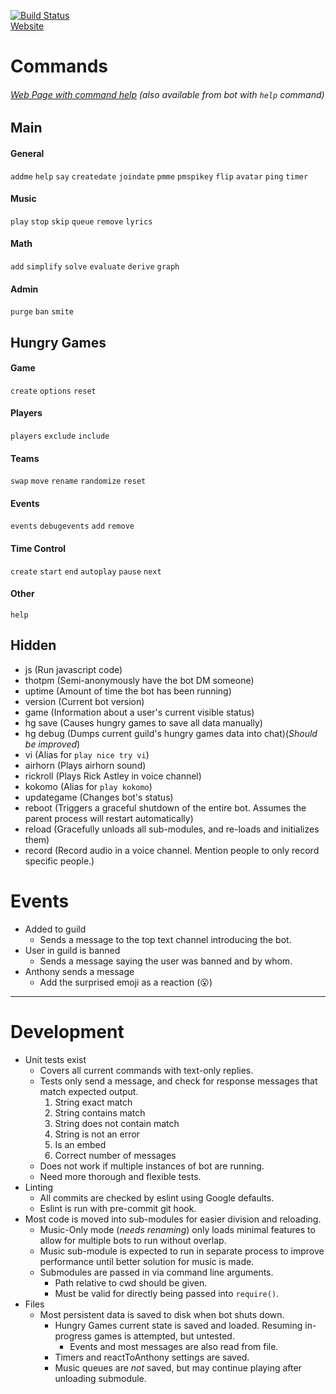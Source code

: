 [![Build Status](https://travis-ci.org/CampbellCrowley/SpikeyBot-Discord.svg?branch=master)](https://travis-ci.com/CampbellCrowley/SpikeyBot-Discord)  
[Website](https://www.campbellcrowley.com/spikeybot/)

# Commands
###### [Web Page with command help](https://www.campbellcrowley.com/spikeybot/) (also available from bot with `help` command)
## Main
#### General
`addme` `help` `say` `createdate` `joindate` `pmme` `pmspikey` `flip` `avatar` `ping` `timer`
#### Music
`play` `stop` `skip` `queue` `remove` `lyrics`
#### Math
`add` `simplify` `solve` `evaluate` `derive` `graph`
#### Admin
`purge` `ban` `smite`

## Hungry Games
#### Game
`create` `options` `reset`
#### Players
`players` `exclude` `include`
#### Teams
`swap` `move` `rename` `randomize` `reset`
#### Events
`events` `debugevents` `add` `remove`
#### Time Control
`create` `start` `end` `autoplay` `pause` `next`
#### Other
`help`

## Hidden
- js (Run javascript code)
- thotpm (Semi-anonymously have the bot DM someone)
- uptime (Amount of time the bot has been running)
- version (Current bot version)
- game (Information about a user's current visible status)
- hg save (Causes hungry games to save all data manually)
- hg debug (Dumps current guild's hungry games data into chat)(*Should be improved*)
- vi (Alias for `play nice try vi`)
- airhorn (Plays airhorn sound)
- rickroll (Plays Rick Astley in voice channel)
- kokomo (Alias for `play kokomo`)
- updategame (Changes bot's status)
- reboot (Triggers a graceful shutdown of the entire bot. Assumes the parent process will restart automatically)
- reload (Gracefully unloads all sub-modules, and re-loads and initializes them)
- record (Record audio in a voice channel. Mention people to only record specific people.)

# Events
- Added to guild
  - Sends a message to the top text channel introducing the bot.
- User in guild is banned
  - Sends a message saying the user was banned and by whom.
- Anthony sends a message
  - Add the surprised emoji as a reaction (😮)

***

# Development
- Unit tests exist
  - Covers all current commands with text-only replies.
  - Tests only send a message, and check for response messages that match expected output.
    1) String exact match
    2) String contains match
    3) String does not contain match
    4) String is not an error
    5) Is an embed
    6) Correct number of messages
  - Does not work if multiple instances of bot are running.
  - Need more thorough and flexible tests.
- Linting
  - All commits are checked by eslint using Google defaults.
  - Eslint is run with pre-commit git hook.
- Most code is moved into sub-modules for easier division and reloading.
  - Music-Only mode (*needs renaming*) only loads minimal features to allow for multiple bots to run without overlap.
  - Music sub-module is expected to run in separate process to improve performance until better solution for music is made.
  - Submodules are passed in via command line arguments.
    - Path relative to cwd should be given.
    - Must be valid for directly being passed into `require()`.
- Files
  - Most persistent data is saved to disk when bot shuts down.
    - Hungry Games current state is saved and loaded. Resuming in-progress games is attempted, but untested.
      - Events and most messages are also read from file.
    - Timers and reactToAnthony settings are saved.
    - Music queues are *not* saved, but may continue playing after unloading submodule.
